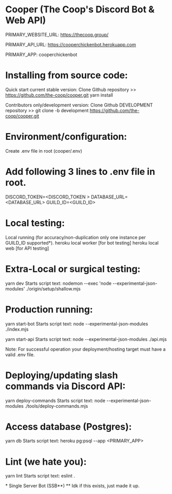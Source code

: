 # Cooper (The Coop's Discord Bot & Web API)

PRIMARY_WEBSITE_URL:
https://thecoop.group/

PRIMARY_API_URL:
https://cooperchickenbot.herokuapp.com

PRIMARY_APP:
cooperchickenbot

# Installing from source code:

Quick start current stable version:
Clone Github repository >> https://github.com/the-coop/cooper.git
yarn install

Contributors only/development version:
Clone Github DEVELOPMENT repository >> git clone -b development https://github.com/the-coop/cooper.git

# Environment/configuration:
Create .env file in root (cooper/.env)

# Add following 3 lines to .env file in root.
DISCORD_TOKEN=<DISCORD_TOKEN >
DATABASE_URL=<DATABASE_URL>
GUILD_ID=<GUILD_ID>

# Local testing:
Local running (for accuracy/non-duplication only one instance per GUILD_ID supported*).
heroku local worker [for bot testing]
heroku local web [for API testing]

# Extra-Local or surgical testing:
yarn dev
Starts script text: nodemon --exec 'node --experimental-json-modules' ./origin/setup/shallow.mjs

# Production running:
yarn start-bot
Starts script text: node --experimental-json-modules ./index.mjs

yarn start-api
Starts script text: node --experimental-json-modules ./api.mjs

Note: For successful operation your deployment/hosting target must have a valid .env file.

# Deploying/updating slash commands via Discord API:
yarn deploy-commands
Starts script text: node --experimental-json-modules ./tools/deploy-commands.mjs

# Access database (Postgres):
yarn db
Starts script text: heroku pg:psql --app <PRIMARY_APP>

# Lint (we hate you):
yarn lint
Starts script text: eslint .

\* Single Server Bot (SSB**)
\*\* Idk if this exists, just made it up.
